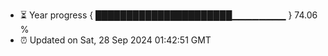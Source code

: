 - ⏳ Year progress { ██████████████████████▁▁▁▁▁▁▁▁ } 74.06 %
- ⏰ Updated on Sat, 28 Sep 2024 01:42:51 GMT

